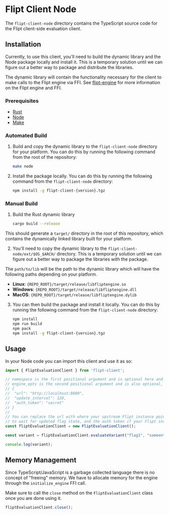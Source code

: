 # Flipt Client Node

The `flipt-client-node` directory contains the TypeScript source code for the Flipt client-side evaluation client.

## Installation

Currently, to use this client, you'll need to build the dynamic library and the Node package locally and install it. This is a temporary solution until we can figure out a better way to package and distribute the libraries.

The dynamic library will contain the functionality necessary for the client to make calls to the Flipt engine via FFI. See [flipt-engine](../flipt-engine) for more information on the Flipt engine and FFI.

### Prerequisites

- [Rust](https://www.rust-lang.org/tools/install)
- [Node](https://nodejs.org/en/download/)
- [Make](https://www.gnu.org/software/make/)

### Automated Build

1. Build and copy the dynamic library to the `flipt-client-node` directory for your platform. You can do this by running the following command from the root of the repository:

    ```bash
    make node
    ```

2. Install the package locally. You can do this by running the following command from the `flipt-client-node` directory:

    ```bash
    npm install -g flipt-client-{version}.tgz
    ```

### Manual Build

1. Build the Rust dynamic library

    ```bash
    cargo build --release
    ```

This should generate a `target/` directory in the root of this repository, which contains the dynamically linked library built for your platform.

2. You'll need to copy the dynamic library to the `flipt-client-node/ext/$OS_$ARCH/` directory. This is a temporary solution until we can figure out a better way to package the libraries with the package.

The `path/to/lib` will be the path to the dynamic library which will have the following paths depending on your platform.

- **Linux**: `{REPO_ROOT}/target/release/libfliptengine.so`
- **Windows**: `{REPO_ROOT}/target/release/libfliptengine.dll`
- **MacOS**: `{REPO_ROOT}/target/release/libfliptengine.dylib`

3. You can then build the package and install it locally. You can do this by running the following command from the `flipt-client-node` directory:

    ```bash
    npm install
    npm run build
    npm pack
    npm install -g flipt-client-{version}.tgz
    ```

## Usage

In your Node code you can import this client and use it as so:

```typescript
import { FliptEvaluationClient } from 'flipt-client';

// namespace is the first positional argument and is optional here and will have a value of "default" if not specified.
// engine_opts is the second positional argument and is also optional, the structure is:
// {
//  "url": "http://localhost:8080",
//  "update_interval": 120,
//  "auth_token": "secret"
// }
//
// You can replace the url with where your upstream Flipt instance points to, the update interval for how long you are willing
// to wait for updated flag state, and the auth token if your Flipt instance requires it.
const fliptEvaluationClient = new FliptEvaluationClient();

const variant = fliptEvaluationClient.evaluateVariant("flag1", "someentity", {"fizz": "buzz"});

console.log(variant);
```

## Memory Management

Since TypeScript/JavaScript is a garbage collected language there is no concept of "freeing" memory. We have to allocate memory for the engine through the `initialize_engine` FFI call.

Make sure to call the `close` method on the `FliptEvaluationClient` class once you are done using it.

```typescript
fliptEvaluationClient.close();
```
